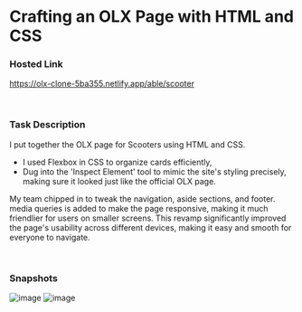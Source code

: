 
# Crafting an OLX Page with HTML and CSS

### Hosted Link
https://olx-clone-5ba355.netlify.app/able/scooter

<br>

### Task Description
I put together the OLX page for Scooters using HTML and CSS. 
- I used Flexbox in CSS to organize cards efficiently,
- Dug into the 'Inspect Element' tool to mimic the site's styling precisely, making sure it looked just like the official OLX page.

My team chipped in to tweak the navigation, aside sections, and footer. media queries is added to make the page responsive, making it much friendlier for users on smaller screens. 
This revamp significantly improved the page's usability across different devices, making it easy and smooth for everyone to navigate.

<br>

### Snapshots
![image](https://github.com/abhikainthla/OLX-Clone/assets/119459924/316d2371-201b-422f-b845-6adc1d63bab6)
![image](https://github.com/abhikainthla/OLX-Clone/assets/119459924/18fe64a3-9a91-4037-b970-7e25f9076967)



